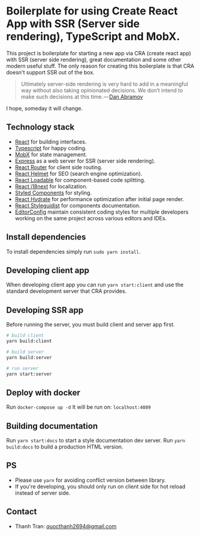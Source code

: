 # Boilerplate for using Create React App with SSR (Server side rendering), TypeScript and MobX.
This project is boilerplate for starting a new app via CRA (create react app) with SSR (server side rendering), great documentation and some other modern useful stuff.
The only reason for creating this boilerplate is that CRA doesn't support SSR out of the box.

> Ultimately server-side rendering is very hard to add in a meaningful way without also taking opinionated decisions. We don’t intend to make such decisions at this time. — [Dan Abramov](https://github.com/facebook/create-react-app/issues/990#issuecomment-257172453)

I hope, someday it will change.   
 

## Technology stack
* [React](https://reactjs.org/) for building interfaces.
* [Typescript](https://www.typescriptlang.org/) for happy coding.
* [MobX](https://mobx.js.org/) for state management.
* [Express](https://expressjs.com/) as a web server for SSR (server side rendering).
* [React Router](https://github.com/ReactTraining/react-router) for client side routing.
* [React Helmet](https://github.com/nfl/react-helmet) for SEO (search engine optimization).
* [React Loadable](https://github.com/jamiebuilds/react-loadable) for component-based code splitting.
* [React i18next](https://react.i18next.com/) for localization.
* [Styled Components](https://www.styled-components.com/) for styling.
* [React Hydrate](https://reactjs.org/docs/react-dom.html#hydrate) for performance optimization after initial page render.  
* [React Styleguidist](https://react-styleguidist.js.org/) for components documentation.
* [EditorConfig](https://editorconfig.org/) maintain consistent coding styles for multiple developers working on the same project across various editors and IDEs.

## Install dependencies
To install dependencies simply run ``sudo yarn install``.

## Developing client app
When developing client app you can run ``yarn start:client`` and use the standard development server that CRA provides.

## Developing SSR app
Before running the server, you must build client and server app first.
```bash
# build client
yarn build:client

# build server
yarn build:server

# run server
yarn start:server
```

## Deploy with docker
Run ```docker-compose up -d```
It will be run on: ```localhost:4089```

## Building documentation
Run ``yarn start:docs`` to start a style documentation dev server.
Run ``yarn build:docs`` to build a production HTML version.

## PS
- Please use ```yarn``` for avoiding conflict version between library.
- If you're developing, you should only run on client side for hot reload instead of server side.

## Contact
- Thanh Tran: quocthanh2694@gmail.com
